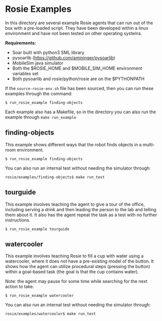 # Rosie Examples

In this directory are several example Rosie agents that can run out of the box with a pre-loaded script.
They have been developed within a linux environment and have not been tested on other operating systems. 

**Requirements:**    
* Soar built with python3 SML library
* pysoarlib (https://github.com/amininger/pysoarlib) 
* MobileSim java simulator
* Both the $ROSIE_HOME and $MOBILE_SIM_HOME environment variables set
* Both pysoarlib and rosie/python/rosie are on the $PYTHONPATH

If the `source-rosie-env.sh` file has been sourced, then you can run these examples through the command:
```
$ run_rosie_example finding-objects
```

Each example also has a Makefile, so in the directory you can also run the example through `make run_example`


## finding-objects

This example shows different ways that the robot finds objects in a multi-room environment. 

```
$ run_rosie_example finding-objects
```

You can also run an internal test without needing the simulator through:
```
rosie/examples/finding-objects$ make run_test
```

## tourguide

This example involves teaching the agent to give a tour of the office, including
serving a drink and then leading the person to the lab and telling them about it. 
It also has the agent repeat the task as a test with no further instructions. 

```
$ run_rosie_example tourguide
```

## watercooler

This example involves teaching Rosie to fill a cup with water using a watercooler, 
where it does not have a pre-existing model of the button. 
It shows how the agent can utilize procedural steps (pressing the button)
within a goal-based task (the goal is that the cup contains water). 

Note: the agent may pause for some time while searching for the next action to take. 

```
$ run_rosie_example watercooler
```

You can also run an internal test without needing the simulator through:
```
rosie/examples/watercooler$ make run_test
```



